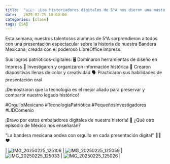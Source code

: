 ```yaml
---
title:  "🇲🇽✨ ¡Los historiadores digitales de 5°A nos dieron una masterclass de patriotismo!"
date:   2025-02-25 10:00:00
categories: [clase]
tags: [5A]
---
```

Esta semana, nuestros talentosos alumnos de 5°A sorprendieron a todos con una presentación espectacular sobre la historia de nuestra Bandera Mexicana, creada con el poderoso LibreOffice Impress.

Sus logros patrióticos-digitales:
🖥️ Dominaron herramientas de diseño en Impress
📜 Investigaron y organizaron información histórica
🎨 Crearon diapositivas llenas de color y creatividad
🗣️ Practicaron sus habilidades de presentación oral

¡Demostraron que la tecnología es el mejor aliado para preservar y compartir nuestro legado histórico!

#OrgulloMexicano #TecnologíaPatriótica #PequeñosInvestigadores #LIDComenio

¡Bravo por estos embajadores digitales de nuestra historia! 👏 ¿Qué otro episodio de México nos enseñarán?

"La bandera mexicana ondea con orgullo en cada presentación digital" 💚🤍❤️

| ![IMG_20250225_125106](https://github.com/user-attachments/assets/134baccc-aacd-4207-9d38-1274e982ab6d)
  | ![IMG_20250225_125059](https://github.com/user-attachments/assets/32d7de72-dfd7-421f-a825-f56b91cfa900)
  | ![IMG_20250225_125033](https://github.com/user-attachments/assets/6149362b-a70f-456a-aea9-e1d46201364a)
  | ![IMG_20250225_125026](https://github.com/user-attachments/assets/6f750e8b-1eb9-41f2-b423-1b31c3393a4c)
  |

[lid]: https://ipc-lid.github.io/ 

